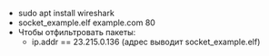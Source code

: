 * sudo apt install wireshark
* socket_example.elf example.com 80
* Чтобы отфильтровать пакеты:
    * ip.addr == 23.215.0.136 (адрес выводит socket_example.elf)
